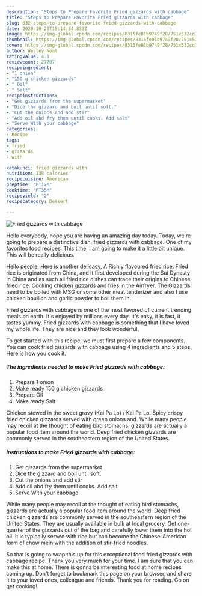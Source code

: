 ```yaml
---
description: "Steps to Prepare Favorite Fried gizzards with cabbage"
title: "Steps to Prepare Favorite Fried gizzards with cabbage"
slug: 632-steps-to-prepare-favorite-fried-gizzards-with-cabbage
date: 2020-10-20T15:14:54.833Z
image: https://img-global.cpcdn.com/recipes/8315fe01b9749f28/751x532cq70/fried-gizzards-with-cabbage-recipe-main-photo.jpg
thumbnail: https://img-global.cpcdn.com/recipes/8315fe01b9749f28/751x532cq70/fried-gizzards-with-cabbage-recipe-main-photo.jpg
cover: https://img-global.cpcdn.com/recipes/8315fe01b9749f28/751x532cq70/fried-gizzards-with-cabbage-recipe-main-photo.jpg
author: Wesley Neal
ratingvalue: 4.1
reviewcount: 27707
recipeingredient:
- "1 onion"
- "150 g chicken gizzards"
- " Oil"
- " Salt"
recipeinstructions:
- "Get gizzards from the supermarket"
- "Dice the gizzard and boil until soft."
- "Cut the onions and add stir"
- "Add oil abd fry them until cooks. Add salt"
- "Serve With your cabbage"
categories:
- Recipe
tags:
- fried
- gizzards
- with

katakunci: fried gizzards with 
nutrition: 138 calories
recipecuisine: American
preptime: "PT12M"
cooktime: "PT35M"
recipeyield: "2"
recipecategory: Dessert

---
```



![Fried gizzards with cabbage](https://img-global.cpcdn.com/recipes/8315fe01b9749f28/751x532cq70/fried-gizzards-with-cabbage-recipe-main-photo.jpg)

Hello everybody, hope you are having an amazing day today. Today, we're going to prepare a distinctive dish, fried gizzards with cabbage. One of my favorites food recipes. This time, I am going to make it a little bit unique. This will be really delicious.

Hello people, Here is another delicacy, A Richly flavoured fried rice. Fried rice is originated from China, and it first developed during the Sui Dynasty in China and as such all fried rice dishes can trace their origins to Chinese fried rice. Cooking chicken gizzards and fries in the Airfryer. The Gizzards need to be boiled with MSG or some other meat tenderizer and also I use chicken boullion and garlic powder to boil them in.

Fried gizzards with cabbage is one of the most favored of current trending meals on earth. It's enjoyed by millions every day. It's easy, it is fast, it tastes yummy. Fried gizzards with cabbage is something that I have loved my whole life. They are nice and they look wonderful.


To get started with this recipe, we must first prepare a few components. You can cook fried gizzards with cabbage using 4 ingredients and 5 steps. Here is how you cook it.

<!--inarticleads1-->

##### The ingredients needed to make Fried gizzards with cabbage:

1. Prepare 1 onion
1. Make ready 150 g chicken gizzards
1. Prepare  Oil
1. Make ready  Salt


Chicken stewed in the sweet gravy (Kai Pa Lo) / Kai Pa Lo. Spicy crispy fried chicken gizzards served with green onions and. While many people may recoil at the thought of eating bird stomachs, gizzards are actually a popular food item around the world. Deep fried chicken gizzards are commonly served in the southeastern region of the United States. 

<!--inarticleads2-->

##### Instructions to make Fried gizzards with cabbage:

1. Get gizzards from the supermarket
1. Dice the gizzard and boil until soft.
1. Cut the onions and add stir
1. Add oil abd fry them until cooks. Add salt
1. Serve With your cabbage


While many people may recoil at the thought of eating bird stomachs, gizzards are actually a popular food item around the world. Deep fried chicken gizzards are commonly served in the southeastern region of the United States. They are usually available in bulk at local grocery. Get one-quarter of the gizzards out of the bag and carefully lower them into the hot oil. It is typically served with rice but can become the Chinese-American form of chow mein with the addition of stir-fried noodles. 

So that is going to wrap this up for this exceptional food fried gizzards with cabbage recipe. Thank you very much for your time. I am sure that you can make this at home. There is gonna be interesting food at home recipes coming up. Don't forget to bookmark this page on your browser, and share it to your loved ones, colleague and friends. Thank you for reading. Go on get cooking!
